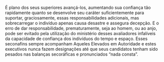 ﻿É plano dos seus superiores avançá-los, aumentando sua confiança tão rapidamente quanto se desenvolve seu caráter suficientemente para suportar, graciosamente, essas responsabilidades adicionais, mas sobrecarregar o indivíduo apenas causa desastre e assegura decepção. E o erro de dar responsabilidade, prematuramente, seja ao homem, ou ao anjo, pode ser evitado pela utilização do ministério desses avaliadores infalíveis da capacidade de confiança dos indivíduos do tempo e espaço. Esses seconafins  sempre acompanham Aqueles Elevados em Autoridade e estes executivos nunca fazem designações até que seus candidatos tenham sido pesados nas balanças secoráficas e pronunciados “nada consta”.